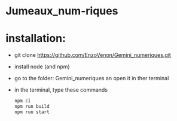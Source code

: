 # Jumeaux_num-riques

# installation: 
- git clone https://github.com/EnzoVenon/Gemini_numeriques.git
- install node (and npm)
- go to the folder:  Gemini_numeriques an open it in ther terminal 
- in the terminal, type these commands

    ```bash
    npm ci 
    npm run build 
    npm run start 
    ```
